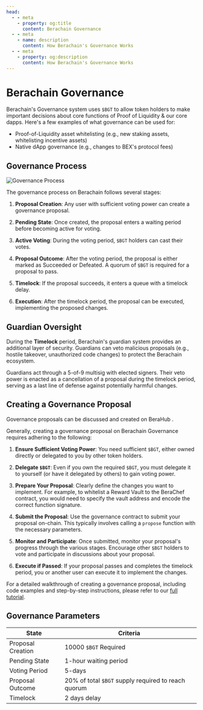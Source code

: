 ```yaml
---
head:
  - - meta
    - property: og:title
      content: Berachain Governance
  - - meta
    - name: description
      content: How Berachain's Governance Works
  - - meta
    - property: og:description
      content: How Berachain's Governance Works
---
```


<script setup>
  import config from '@berachain/config/constants.json';
</script>

# Berachain Governance

Berachain's Governance system uses `$BGT` to allow token holders to make important decisions about core functions of Proof of Liquidity & our core dapps. Here's a few examples of what governance can be used for:

- Proof-of-Liquidity asset whitelisting (e.g., new staking assets, whitelisting incentive assets)
- Native dApp governance (e.g., changes to BEX's protocol fees)

## Governance Process

![Governance Process](/assets/governance-process.png)

The governance process on Berachain follows several stages:

1. **Proposal Creation**: Any user with sufficient voting power can create a governance proposal.

2. **Pending State**: Once created, the proposal enters a waiting period before becoming active for voting.

3. **Active Voting**: During the voting period, `$BGT` holders can cast their votes.

4. **Proposal Outcome**: After the voting period, the proposal is either marked as Succeeded or Defeated. A quorum of `$BGT` is required for a proposal to pass.

5. **Timelock**: If the proposal succeeds, it enters a queue with a timelock delay.

6. **Execution**: After the timelock period, the proposal can be executed, implementing the proposed changes.

## Guardian Oversight

During the **Timelock** period, Berachain's guardian system provides an additional layer of security. Guardians can veto malicious proposals (e.g., hostile takeover, unauthorized code changes) to protect the Berachain ecosystem.

Guardians act through a 5-of-9 multisig with elected signers. Their veto power is enacted as a cancellation of a proposal during the timelock period, serving as a last line of defense against potentially harmful changes.

## Creating a Governance Proposal

Governance proposals can be discussed and created on <a :href="config.mainnet.dapps.hub.url + 'governance/general/'">
BeraHub
</a>.

Generally, creating a governance proposal on Berachain Governance requires adhering to the following:

1. **Ensure Sufficient Voting Power**: You need sufficient `$BGT`, either owned directly or delegated to you by other token holders.

2. **Delegate `$BGT`**: Even if you own the required `$BGT`, you must delegate it to yourself (or have it delegated by others) to gain voting power.

3. **Prepare Your Proposal**: Clearly define the changes you want to implement. For example, to whitelist a Reward Vault to the BeraChef contract, you would need to specify the vault address and encode the correct function signature.

4. **Submit the Proposal**: Use the governance contract to submit your proposal on-chain. This typically involves calling a `propose` function with the necessary parameters.

5. **Monitor and Participate**: Once submitted, monitor your proposal's progress through the various stages. Encourage other `$BGT` holders to vote and participate in discussions about your proposal.

6. **Execute if Passed**: If your proposal passes and completes the timelock period, you or another user can execute it to implement the changes.

For a detailed walkthrough of creating a governance proposal, including code examples and step-by-step instructions, please refer to our [full tutorial](https://github.com/berachain/guides/tree/main/apps/berachain-governance-proposal).

## Governance Parameters

| State             | Criteria                                            |
| ----------------- | --------------------------------------------------- |
| Proposal Creation | 10000 `$BGT` Required                               |
| Pending State     | 1-hour waiting period                               |
| Voting Period     | 5-days                                              |
| Proposal Outcome  | 20% of total `$BGT` supply required to reach quorum |
| Timelock          | 2 days delay                                        |
